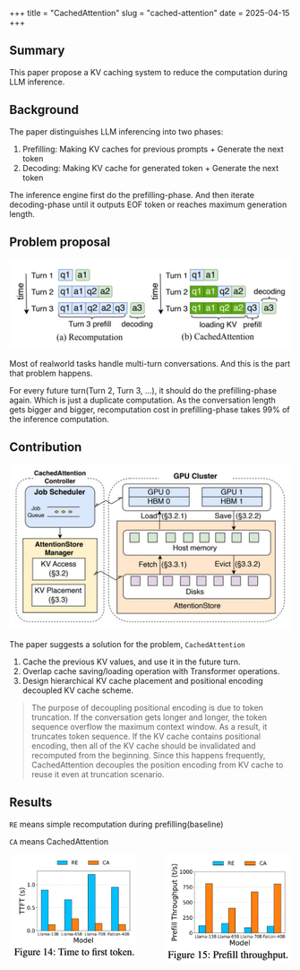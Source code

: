 +++
title = "CachedAttention"
slug = "cached-attention"
date = 2025-04-15
+++

## Summary
This paper propose a KV caching system to reduce the computation during LLM inference.

## Background
The paper distinguishes LLM inferencing into two phases:

1. Prefilling: Making KV caches for previous prompts + Generate the next token
2. Decoding: Making KV cache for generated token + Generate the next token

The inference engine first do the prefilling-phase. And then iterate decoding-phase until it outputs EOF token or reaches maximum generation length.

## Problem proposal
<img src="cached-attention.png" alt="CachedAttention">

Most of realworld tasks handle multi-turn conversations. And this is the part that problem happens.

For every future turn(Turn 2, Turn 3, ...), it should do the prefilling-phase again. Which is just a duplicate computation. As the conversation length gets bigger and bigger, recomputation cost in prefilling-phase takes 99% of the inference computation.

## Contribution
<img src="cached-attention-architecture.png" alt="CachedAttention Architecture" >

The paper suggests a solution for the problem, `CachedAttention`
1. Cache the previous KV values, and use it in the future turn.
2. Overlap cache saving/loading operation with Transformer operations.
3. Design hierarchical KV cache placement and positional encoding decoupled KV cache scheme.

> The purpose of decoupling positional encoding is due to token truncation.
If the conversation gets longer and longer, the token sequence overflow the maximum context window. As a result, it truncates token sequence. If the KV cache contains positional encoding, then all of the KV cache should be invalidated and recomputed from the beginning.
Since this happens frequently, CachedAttention decouples the position encoding from KV cache to reuse it even at truncation scenario.

## Results

`RE` means simple recomputation during prefilling(baseline)

`CA` means CachedAttention

<div align="center">
    <img src="ttft.png" alt="TTFT comparison" align="left" width="45%">
    <img src="throughput.png" alt="Throughput comparison" align="right" width="45%">
</div>
